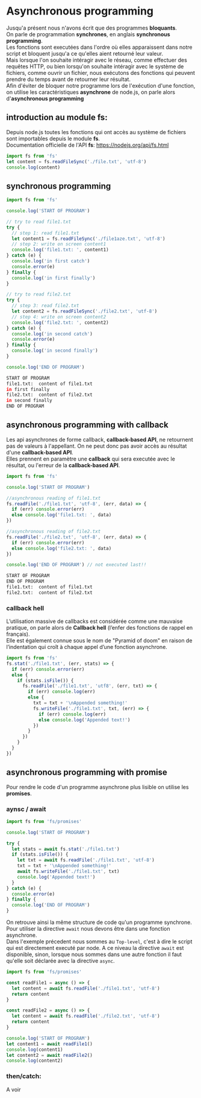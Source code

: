 # Asynchronous programming

Jusqu'a présent nous n'avons écrit que des programmes **bloquants**.  
On parle de programmation **synchrones**, en anglais **synchronous programming**.  
Les fonctions sont executées dans l'ordre où elles apparaissent dans notre script et bloquent jusqu'a ce qu'elles aient retourné leur valeur.  
Mais lorsque l'on souhaite intéragir avec le réseau, comme effectuer des requêtes HTTP, ou bien lorsqu'on souhaite intéragir avec le système de fichiers, comme ouvrir un fichier, nous exécutons des fonctions qui peuvent prendre du temps avant de retourner leur résultat.  
Afin d'éviter de bloquer notre programme lors de l'exécution d'une fonction, on utilise les caractéristiques **asynchrone** de node.js, on parle alors d'**asynchronous programming**

## introduction au module **fs**:

Depuis node.js toutes les fonctions qui ont accès au système de fichiers sont importables depuis le module **fs**.  
Documentation officielle de l'API **fs**: https://nodejs.org/api/fs.html

```js
import fs from 'fs'
let content = fs.readFileSync('./file.txt', 'utf-8')
console.log(content)
```

## synchronous programming

```js
import fs from 'fs'

console.log('START OF PROGRAM')

// try to read file1.txt
try {
  // step 1: read file1.txt
  let content1 = fs.readFileSync('./file1aze.txt', 'utf-8')
  // step 2: write on screen content1
  console.log('file1.txt: ', content1)
} catch (e) {
  console.log('in first catch')
  console.error(e)
} finally {
  console.log('in first finally')
}

// try to read file2.txt
try {
  // step 3: read file2.txt
  let content2 = fs.readFileSync('./file2.txt', 'utf-8')
  // step 4: write on screen content2
  console.log('file2.txt: ', content2)
} catch (e) {
  console.log('in second catch')
  console.error(e)
} finally {
  console.log('in second finally')
}

console.log('END OF PROGRAM')
```

```zsh
START OF PROGRAM
file1.txt:  content of file1.txt
in first finally
file2.txt:  content of file2.txt
in second finally
END OF PROGRAM
```

## asynchronous programming with callback

Les api asynchrones de forme callback, **callback-based API**, ne retournent pas de valeurs à l'appellant. On ne peut donc pas avoir accès au résultat d'une **callback-based API**.  
Elles prennent en paramètre une **callback** qui sera executée avec le résultat, ou l'erreur de la **callback-based API**.

```js
import fs from 'fs'

console.log('START OF PROGRAM')

//asynchronous reading of file1.txt
fs.readFile('./file1.txt', 'utf-8', (err, data) => {
  if (err) console.error(err)
  else console.log('file1.txt: ', data)
})

//asynchronous reading of file2.txt
fs.readFile('./file2.txt', 'utf-8', (err, data) => {
  if (err) console.error(err)
  else console.log('file2.txt: ', data)
})

console.log('END OF PROGRAM') // not executed last!!
```

```zsh
START OF PROGRAM
END OF PROGRAM
file1.txt:  content of file1.txt
file2.txt:  content of file2.txt
```

### callback hell

L’utilisation massive de callbacks est considérée comme une mauvaise pratique, on parle alors de **Callback hell** (l’enfer des fonctions de rappel en français).  
Elle est également connue sous le nom de "Pyramid of doom" en raison de l’indentation qui croît à chaque appel d’une fonction asynchrone.

```js
import fs from 'fs'
fs.stat('./file1.txt', (err, stats) => {
  if (err) console.error(err)
  else {
    if (stats.isFile()) {
      fs.readFile('./file1.txt', 'utf8', (err, txt) => {
        if (err) console.log(err)
        else {
          txt = txt + '\nAppended something!'
          fs.writeFile('./file1.txt', txt, (err) => {
            if (err) console.log(err)
            else console.log('Appended text!')
          })
        }
      })
    }
  }
})
```

## asynchronous programming with promise

Pour rendre le code d'un programme asynchrone plus lisible on utilise les **promises**.

### aynsc / await

```js
import fs from 'fs/promises'

console.log('START OF PROGRAM')

try {
  let stats = await fs.stat('./file1.txt')
  if (stats.isFile()) {
    let txt = await fs.readFile('./file1.txt', 'utf-8')
    txt = txt + '\nAppended something!'
    await fs.writeFile('./file1.txt', txt)
    console.log('Appended text!')
  }
} catch (e) {
  console.error(e)
} finally {
  console.log('END OF PROGRAM')
}
```

On retrouve ainsi la même structure de code qu'un programme synchrone.  
Pour utiliser la directive `await` nous devons être dans une fonction asynchrone.  
Dans l'exemple précedent nous sommes au `Top-level`, c'est à dire le script qui est directement executé par node. A ce niveau la directive `await` est disponible, sinon, lorsque nous sommes dans une autre fonction il faut qu'elle soit déclarée avec la directive `async`.

```js
import fs from 'fs/promises'

const readFile1 = async () => {
  let content = await fs.readFile('./file1.txt', 'utf-8')
  return content
}

const readFile2 = async () => {
  let content = await fs.readFile('./file2.txt', 'utf-8')
  return content
}

console.log('START OF PROGRAM')
let content1 = await readFile1()
console.log(content1)
let content2 = await readFile2()
console.log(content2)
```

### then/catch:

A voir
